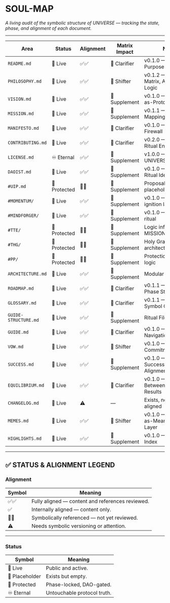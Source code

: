 # SOUL-MAP

_A living audit of the symbolic structure of UNIVERSE — tracking the state, phase, and alignment of each document._

---

| Area                    | Status        | Alignment | Matrix Impact | Notes |
|-------------------------|---------------|-----------|----------------|-------|
| `README.md`             | 📘 Live       | ✅✅       | 🔸 Clarifier   | v0.1.0 — Portal to Purpose |
| `PHILOSOPHY.md`         | 📘 Live       | ✅✅       | 🔺 Shifter     | v0.1.2 — Well-being Matrix, Alignment Logic |
| `VISION.md`             | 📘 Live       | ✅✅       | 🔹 Supplement  | v0.1.0 — Memes-as-Protocol |
| `MISSION.md`            | 📘 Live       | ✅✅       | 🔹 Supplement  | v0.1.1 — Tool-Role Mapping |
| `MANIFESTO.md`          | 📘 Live       | ✅✅       | 🔸 Clarifier   | v0.1.0 — Ethical Firewall |
| `CONTRIBUTING.md`       | 📘 Live       | ✅✅       | 🔸 Clarifier   | v0.2.0 — 7-Path Ritual Entry |
| `LICENSE.md`            | ♾️ Eternal    | ✅✅       | 🔹 Supplement  | v1.0.0 — UNIVERSE.4ALL |
| `DAOIST.md`             | 📘 Live       | ✅✅       | 🔹 Supplement  | v0.1.0 — Layer Zer0: Ritual Identity |
| `#UIP.md`               | 🔐 Protected  | 🔗✅       | 🔹 Supplement  | Proposal logic placeholder |
| `#MOMENTUM/`            | 📘 Live       | ✅✅       | 🔹 Supplement  | v0.1.0 — Cultural ignition layer |
| `#MINDFORGER/`          | 📘 Live       | ✅✅       | 🔹 Supplement  | v0.1.0 — Perceptual ritual |
| `#TTE/`                 | 🔐 Protected  | 🔗✅       | 🔹 Supplement  | Logic inferred from MISSION |
| `#THG/`                 | 🔐 Protected  | 🔗✅       | 🔹 Supplement  | Holy Grail architecture |
| `#PP/`                  | 🔐 Protected  | 🔗✅       | 🔹 Supplement  | Protection/Prevention logic |
| `ARCHITECTURE.md`       | 📘 Live       | ✅✅       | 🔹 Supplement  | Modular Overview |
| `ROADMAP.md`            | 📘 Live       | ✅✅       | 🔸 Clarifier   | v0.1.1 — Lunar Phase Structure |
| `GLOSSARY.md`           | 📘 Live       | ✅✅       | 🔸 Clarifier   | v0.1.1 — Codified Symbol Grammar |
| `GUIDE-STRUCTURE.md`    | 📘 Live       | ✅✅       | 🔹 Supplement  | Ritual File Naming |
| `GUIDE.md`              | 📘 Live       | ✅✅       | 🔸 Clarifier   | v0.1.0 — Ethical Navigation Layer |
| `VOW.md`                | 📘 Live       | ✅✅       | 🔺 Shifter     | v0.1.0 — Spiritual Commitment Protocol |
| `SUCCESS.md`            | 📘 Live       | ✅✅       | 🔹 Supplement  | v0.1.0 — Redefining Success by Soul Alignment |
| `EQUILIBRIUM.md`        | 📘 Live       | ✅✅       | 🔸 Clarifier   | v0.1.0 — Balance Between Rituals and Results |
| `CHANGELOG.md`          | 📘 Live       | ⚠️         | —              | Exists, not symbol-aligned |
| `MEMES.md`              | 📘 Live       | ✅✅       | 🔺 Shifter     | v0.1.0 — Memes-as-Meaning Protocol Layer |
| `HIGHLIGHTS.md`         | 📘 Live       | ✅✅       | 🔹 Supplement  | v0.1.0 — Soul Verse Index |

---

## ✅ STATUS & ALIGNMENT LEGEND

### Alignment

| Symbol   | Meaning |
|----------|---------|
| ✅✅     | Fully aligned — content and references reviewed. |
| ✅       | Internally aligned — content only. |
| 🔗✅     | Symbolically referenced — not yet reviewed. |
| ⚠️       | Needs symbolic versioning or attention. |

---

### Status

| Symbol         | Meaning |
|----------------|---------|
| 📘 Live         | Public and active. |
| 📎 Placeholder  | Exists but empty. |
| 🔐 Protected    | Phase-locked, DAO-gated. |
| ♾️ Eternal      | Untouchable protocol truth. |
